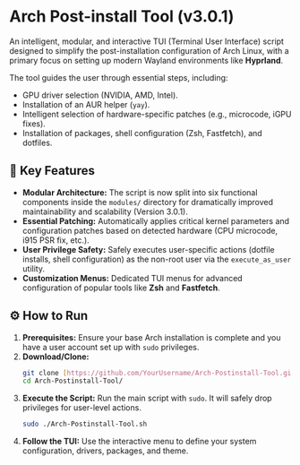 # Arch Post-install Tool (v3.0.1)

An intelligent, modular, and interactive TUI (Terminal User Interface) script designed to simplify the post-installation configuration of Arch Linux, with a primary focus on setting up modern Wayland environments like **Hyprland**.

The tool guides the user through essential steps, including:
* GPU driver selection (NVIDIA, AMD, Intel).
* Installation of an AUR helper (`yay`).
* Intelligent selection of hardware-specific patches (e.g., microcode, iGPU fixes).
* Installation of packages, shell configuration (Zsh, Fastfetch), and dotfiles.

## 🚀 Key Features

* **Modular Architecture:** The script is now split into six functional components inside the `modules/` directory for dramatically improved maintainability and scalability (Version 3.0.1).
* **Essential Patching:** Automatically applies critical kernel parameters and configuration patches based on detected hardware (CPU microcode, i915 PSR fix, etc.).
* **User Privilege Safety:** Safely executes user-specific actions (dotfile installs, shell configuration) as the non-root user via the `execute_as_user` utility.
* **Customization Menus:** Dedicated TUI menus for advanced configuration of popular tools like **Zsh** and **Fastfetch**.

## ⚙️ How to Run

1.  **Prerequisites:** Ensure your base Arch installation is complete and you have a user account set up with `sudo` privileges.
2.  **Download/Clone:**
    ```bash
    git clone [https://github.com/YourUsername/Arch-Postinstall-Tool.git](https://github.com/YourUsername/Arch-Postinstall-Tool.git)
    cd Arch-Postinstall-Tool/
    ```
3.  **Execute the Script:** Run the main script with `sudo`. It will safely drop privileges for user-level actions.
    ```bash
    sudo ./Arch-Postinstall-Tool.sh
    ```
4.  **Follow the TUI:** Use the interactive menu to define your system configuration, drivers, packages, and theme.
